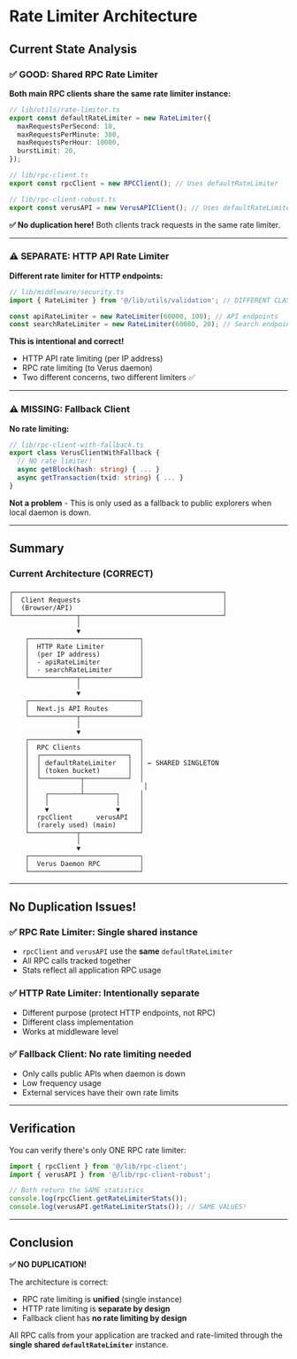 # Rate Limiter Architecture

## Current State Analysis

### ✅ GOOD: Shared RPC Rate Limiter

**Both main RPC clients share the same rate limiter instance:**

```typescript
// lib/utils/rate-limiter.ts
export const defaultRateLimiter = new RateLimiter({
  maxRequestsPerSecond: 10,
  maxRequestsPerMinute: 300,
  maxRequestsPerHour: 10000,
  burstLimit: 20,
});

// lib/rpc-client.ts
export const rpcClient = new RPCClient(); // Uses defaultRateLimiter

// lib/rpc-client-robust.ts
export const verusAPI = new VerusAPIClient(); // Uses defaultRateLimiter (SAME INSTANCE)
```

**✅ No duplication here!** Both clients track requests in the same rate limiter.

---

### ⚠️ SEPARATE: HTTP API Rate Limiter

**Different rate limiter for HTTP endpoints:**

```typescript
// lib/middleware/security.ts
import { RateLimiter } from '@/lib/utils/validation'; // DIFFERENT CLASS!

const apiRateLimiter = new RateLimiter(60000, 100); // API endpoints
const searchRateLimiter = new RateLimiter(60000, 20); // Search endpoints
```

**This is intentional and correct!**

- HTTP API rate limiting (per IP address)
- RPC rate limiting (to Verus daemon)
- Two different concerns, two different limiters ✅

---

### ⚠️ MISSING: Fallback Client

**No rate limiting:**

```typescript
// lib/rpc-client-with-fallback.ts
export class VerusClientWithFallback {
  // NO rate limiter!
  async getBlock(hash: string) { ... }
  async getTransaction(txid: string) { ... }
}
```

**Not a problem** - This is only used as a fallback to public explorers when local daemon is down.

---

## Summary

### Current Architecture (CORRECT)

```
┌─────────────────────────────────────────────────────┐
│  Client Requests                                    │
│  (Browser/API)                                      │
└────────────────┬────────────────────────────────────┘
                 │
                 ▼
    ┌────────────────────────────┐
    │  HTTP Rate Limiter         │
    │  (per IP address)          │
    │  - apiRateLimiter          │
    │  - searchRateLimiter       │
    └────────────┬───────────────┘
                 │
                 ▼
    ┌────────────────────────────┐
    │  Next.js API Routes        │
    └────────────┬───────────────┘
                 │
                 ▼
    ┌────────────────────────────┐
    │  RPC Clients               │
    │  ┌──────────────────────┐  │
    │  │ defaultRateLimiter   │  │ ← SHARED SINGLETON
    │  │ (token bucket)       │  │
    │  └──────────┬───────────┘  │
    │             │               │
    │    ┌────────┴────────┐     │
    │    │                 │     │
    │    ▼                 ▼     │
    │  rpcClient      verusAPI   │
    │  (rarely used) (main)      │
    └────────────┬───────────────┘
                 │
                 ▼
    ┌────────────────────────────┐
    │  Verus Daemon RPC          │
    └────────────────────────────┘
```

---

## No Duplication Issues!

### ✅ RPC Rate Limiter: **Single shared instance**

- `rpcClient` and `verusAPI` use the **same** `defaultRateLimiter`
- All RPC calls tracked together
- Stats reflect all application RPC usage

### ✅ HTTP Rate Limiter: **Intentionally separate**

- Different purpose (protect HTTP endpoints, not RPC)
- Different class implementation
- Works at middleware level

### ✅ Fallback Client: **No rate limiting needed**

- Only calls public APIs when daemon is down
- Low frequency usage
- External services have their own rate limits

---

## Verification

You can verify there's only ONE RPC rate limiter:

```typescript
import { rpcClient } from '@/lib/rpc-client';
import { verusAPI } from '@/lib/rpc-client-robust';

// Both return the SAME statistics
console.log(rpcClient.getRateLimiterStats());
console.log(verusAPI.getRateLimiterStats()); // SAME VALUES!
```

---

## Conclusion

**✅ NO DUPLICATION!**

The architecture is correct:

- RPC rate limiting is **unified** (single instance)
- HTTP rate limiting is **separate by design**
- Fallback client has **no rate limiting by design**

All RPC calls from your application are tracked and rate-limited through the **single shared `defaultRateLimiter`** instance.
